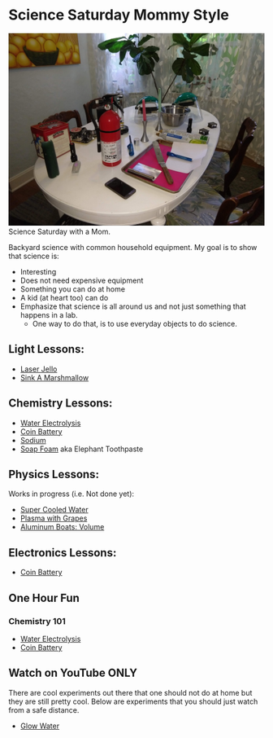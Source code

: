 # Science Saturday Mommy Style
![](./images/sciencesat.jpg )
Science Saturday with a Mom.

Backyard science with common household equipment.
My goal is to show that science is:
* Interesting
* Does not need expensive equipment
* Something you can do at home
* A kid (at heart too) can do
* Emphasize that science is all around us and not just something that happens in a lab.  
    * One way to do that, is to use everyday objects to do science.

## Light Lessons:
* [Laser Jello](LaserJello.md)
* [Sink A Marshmallow](SinkAMarshmallow.md)


## Chemistry Lessons:
* [Water Electrolysis](WaterElectrolysis.md)
* [Coin Battery](CoinBattery.md)
* [Sodium](Sodium.md)  
* [Soap Foam](SoapFoam.md) aka Elephant Toothpaste

## Physics Lessons:
Works in progress (i.e. Not done yet):
* [Super Cooled Water](CoolWater.md)
* [Plasma with Grapes](PlasmaGrapes.md)
* [Aluminum Boats: Volume](AlBoats.md)

## Electronics Lessons:
* [Coin Battery](CoinBattery.md)


## One Hour Fun
### Chemistry 101
* [Water Electrolysis](WaterElectrolysis.md)
* [Coin Battery](CoinBattery.md)

## Watch on YouTube ONLY
There are cool experiments out there that one should not do at home but they are still pretty cool.  Below are experiments that you should just watch from a safe distance.
* [Glow Water](GlowWater.md)
